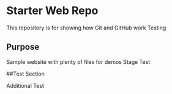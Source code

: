 # Starter Web Repo

This repository is for showing how Git and GitHub work
Testing

## Purpose

Sample website with plenty of files for demos
Stage Test

##Test Section

Additional Test